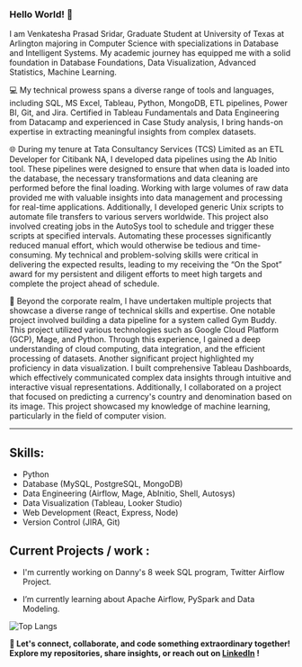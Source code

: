 ### Hello World! 👋

I am Venkatesha Prasad Sridar, Graduate Student at University of Texas at Arlington majoring in Computer Science with specializations in Database and Intelligent Systems. My academic journey has equipped me with a solid foundation in Database Foundations, Data Visualization, Advanced Statistics, Machine Learning.

💻 My technical prowess spans a diverse range of tools and languages, including SQL, MS Excel, Tableau, Python, MongoDB, ETL pipelines, Power BI, Git, and Jira. Certified in Tableau Fundamentals and Data Engineering from Datacamp and experienced in Case Study analysis, I bring hands-on expertise in extracting meaningful insights from complex datasets.

🌐 During my tenure at Tata Consultancy Services (TCS) Limited as an ETL Developer for Citibank NA, I developed data pipelines using the Ab Initio tool. These pipelines were designed to ensure that when data is loaded into the database, the necessary transformations and data cleaning are performed before the final loading. Working with large volumes of raw data provided me with valuable insights into data management and processing for real-time applications. Additionally, I developed generic Unix scripts to automate file transfers to various servers worldwide. This project also involved creating jobs in the AutoSys tool to schedule and trigger these scripts at specified intervals. Automating these processes significantly reduced manual effort, which would otherwise be tedious and time-consuming. My technical and problem-solving skills were critical in delivering the expected results, leading to my receiving the “On the Spot” award for my persistent and diligent efforts to meet high targets and complete the project ahead of schedule.

🚀 Beyond the corporate realm, I have undertaken multiple projects that showcase a diverse range of technical skills and expertise. One notable project involved building a data pipeline for a system called Gym Buddy. This project utilized various technologies such as Google Cloud Platform (GCP), Mage, and Python. Through this experience, I gained a deep understanding of cloud computing, data integration, and the efficient processing of datasets.
Another significant project highlighted my proficiency in data visualization. I built comprehensive Tableau Dashboards, which effectively communicated complex data insights through intuitive and interactive visual representations. Additionally, I collaborated on a project that focused on predicting a currency's country and denomination based on its image. This project showcased my knowledge of machine learning, particularly in the field of computer vision.

___

## Skills: 
  - Python
  - Database (MySQL, PostgreSQL, MongoDB)
  - Data Engineering (Airflow, Mage, AbInitio, Shell, Autosys)
  - Data Visualization (Tableau, Looker Studio)
  - Web Development (React, Express, Node)
  - Version Control (JIRA, Git)

## Current Projects / work :

- I'm currently working on Danny's 8 week SQL program, Twitter Airflow Project.
  
- I’m currently learning about Apache Airflow, PySpark and Data Modeling. 


![Top Langs](https://github-readme-stats.vercel.app/api/top-langs/?username=iam-venkat03&hide_progress=true)


**🌟 Let's connect, collaborate, and code something extraordinary together! Explore my repositories, share insights, or reach out on [LinkedIn](https://www.linkedin.com/in/venkateshaprasad/) !**
